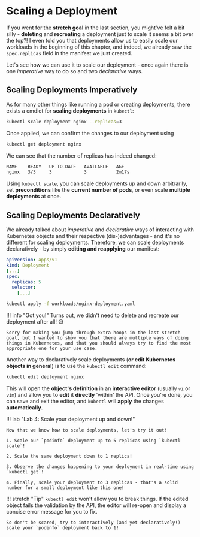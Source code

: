 # Scaling a Deployment

If you went for the **stretch goal** in the last section, you might've felt a bit silly - **deleting** and **recreating** a deployment just to scale it seems a bit over the top?! I even told you that deployments allow us to easily scale our workloads in the beginning of this chapter, and indeed, we already saw the `spec.replicas` field in the manifest we just created.

Let's see how we can use it to scale our deployment - once again there is one *imperative* way to do so and two *declarative* ways.

## Scaling Deployments Imperatively

As for many other things like running a pod or creating deployments, there exists a cmdlet for **scaling deployments** in `kubectl`:

```bash
kubectl scale deployment nginx --replicas=3
```

Once applied, we can confirm the changes to our deployment using 

```bash
kubectl get deployment nginx
```

We can see that the number of replicas has indeed changed:

```bash
NAME    READY   UP-TO-DATE   AVAILABLE   AGE
nginx   3/3     3            3           2m17s
```

Using `kubectl scale`, you can scale deployments up and down arbitrarily, set **preconditions** like the **current number of pods**, or even scale **multiple deployments** at once.

## Scaling Deployments Declaratively

We already talked about *imperative* and *declarative* ways of interacting with Kubernetes objects and their respective (dis-)advantages - and it's no different for scaling deployments. Therefore, we can scale deployments declaratively - by simply **editing and reapplying** our manifest:

``` yaml hl_lines="5"
apiVersion: apps/v1
kind: Deployment
[...]
spec:
  replicas: 5
  selector:
    [...]
```

```bash
kubectl apply -f workloads/nginx-deployment.yaml
```

!!! info "Got you!"
    Turns out, we didn't need to delete and recreate our deployment after all! 😅

    Sorry for making you jump through extra hoops in the last stretch goal, but I wanted to show you that there are multiple ways of doing things in Kubernetes, and that you should always try to find the most appropriate one for your use case.

Another way to declaratively scale deployments (**or edit Kubernetes objects in general**) is to use the `kubectl edit` command:

```bash
kubectl edit deployment nginx
```

This will open the **object's definition** in an **interactive editor** (usually `vi` or `vim`) and allow you to **edit** it **directly** 'within' the API. Once you're done, you can save and exit the editor, and `kubectl` will **apply** the changes **automatically**.

!!! lab "Lab 4: Scale your deployment up and down!"

    Now that we know how to scale deployments, let's try it out!

    1. Scale our `podinfo` deployment up to 5 replicas using `kubectl scale`!

    2. Scale the same deployment down to 1 replica!

    3. Observe the changes happening to your deployment in real-time using `kubectl get`!

    4. Finally, scale your deployment to 3 replicas - that's a solid number for a small deployment like this one!


!!! stretch "Tip"
    `kubectl edit` won't allow you to break things. If the edited object fails the validation by the API, the editor will re-open and display a concise error message for you to fix.

    So don't be scared, try to interactively (and yet declaratively!) scale your `podinfo` deployment back to 1!
